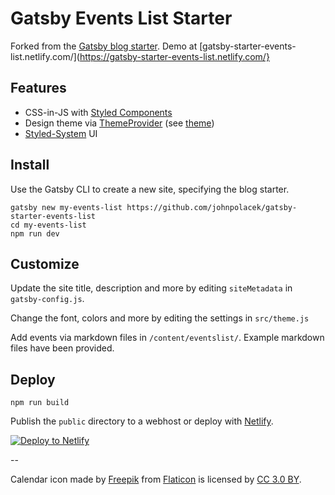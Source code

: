 # Gatsby Events List Starter

Forked from the [Gatsby blog starter](https://github.com/gatsbyjs/gatsby-starter-blog). Demo at [gatsby-starter-events-list.netlify.com/](https://gatsby-starter-events-list.netlify.com/}

## Features

- CSS-in-JS with [Styled Components](http://styled-components.com)
- Design theme via [ThemeProvider](https://www.styled-components.com/docs/advanced) (see [theme](https://github.com/johnpolacek/gatsby-starter-events-list/blob/master/src/theme.js))
- [Styled-System](https://styled-system.com/) UI


## Install

Use the Gatsby CLI to create a new site, specifying the blog starter.

~~~~
gatsby new my-events-list https://github.com/johnpolacek/gatsby-starter-events-list
cd my-events-list
npm run dev
~~~~

## Customize

Update the site title, description and more by editing `siteMetadata` in `gatsby-config.js`.

Change the font, colors and more by editing the settings in `src/theme.js`

Add events via markdown files in `/content/eventslist/`. Example markdown files have been provided.

## Deploy

~~~~
npm run build
~~~~

Publish the `public` directory to a webhost or deploy with [Netlify](https://www.netlify.com/docs/).

[![Deploy to Netlify](https://www.netlify.com/img/deploy/button.svg)](https://app.netlify.com/start/deploy?repository=https://github.com/johnpolacek/gatsby-starter-events-list)


--

Calendar icon made by [Freepik](https://www.freepik.com/) from [Flaticon](https://www.flaticon.com/) is licensed by [CC 3.0 BY](http://creativecommons.org/licenses/by/3.0/).
